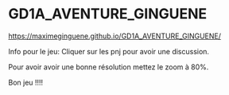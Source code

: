 # GD1A_AVENTURE_GINGUENE


 https://maximeginguene.github.io/GD1A_AVENTURE_GINGUENE/
 
 Info pour le jeu: Cliquer sur les pnj pour avoir une discussion.
 
 Pour avoir avoir une bonne résolution mettez le zoom à 80%.
 
 Bon jeu !!!!

